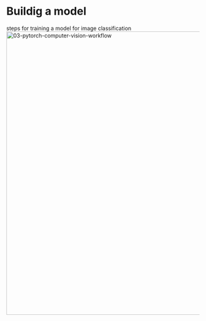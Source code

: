 # Buildig a model 

steps for training a model for image classification
<img width="1317" height="740" alt="03-pytorch-computer-vision-workflow" src="https://github.com/user-attachments/assets/0272469d-5427-40a3-a137-993500346149" />

